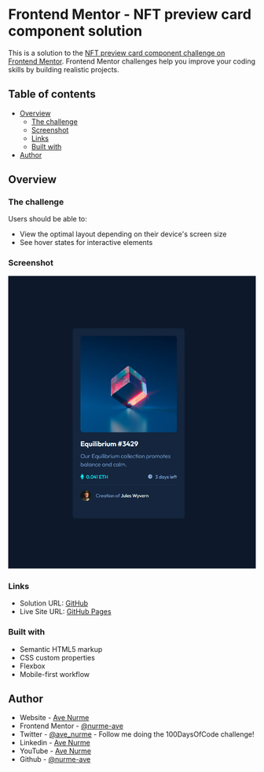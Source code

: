 # Frontend Mentor - NFT preview card component solution

This is a solution to the [NFT preview card component challenge on Frontend Mentor](https://www.frontendmentor.io/challenges/nft-preview-card-component-SbdUL_w0U). Frontend Mentor challenges help you improve your coding skills by building realistic projects. 

## Table of contents

- [Overview](#overview)
  - [The challenge](#the-challenge)
  - [Screenshot](#screenshot)
  - [Links](#links)
  - [Built with](#built-with)
- [Author](#author)

## Overview

### The challenge

Users should be able to:

- View the optimal layout depending on their device's screen size
- See hover states for interactive elements

### Screenshot

![Screenshot of my solution](/images/screenshot.png)

### Links

- Solution URL: [GitHub](https://github.com/nurme-ave/frontend-mentor-nft-preview-card-component)
- Live Site URL: [GitHub Pages](https://nurme-ave.github.io/frontend-mentor-nft-preview-card-component/)

### Built with

- Semantic HTML5 markup
- CSS custom properties
- Flexbox
- Mobile-first workflow

## Author

- Website - [Ave Nurme](https://www.avenurme.dev)
- Frontend Mentor - [@nurme-ave](https://www.frontendmentor.io/profile/nurme-ave)
- Twitter - [@ave\_nurme](https://twitter.com/ave_nurme) - Follow me doing the 100DaysOfCode challenge!
- Linkedin - [Ave Nurme](https://www.linkedin.com/in/ave-nurme)
- YouTube - [Ave Nurme](https://www.youtube.com/channel/UC_kKIEE66Wa5bAxjqoI1A8w/videos)
- Github - [@nurme-ave](https://github.com/nurme-ave)
